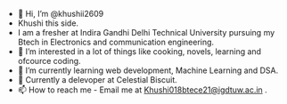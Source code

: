 - 👋 Hi, I’m @khushii2609
- Khushi this side.
- I am a fresher at Indira Gandhi Delhi Technical University pursuing my Btech in Electronics and communication engineering.
- 👀 I’m interested in a lot of things like cooking, novels, learning and ofcource coding.
- 🌱 I’m currently learning web development, Machine Learning and DSA.
- 🌱 Currently a delevoper at Celestial Biscuit.
- 📫 How to reach me - Email me at Khushi018btece21@igdtuw.ac.in .

<!---
khushii2609/khushii2609 is a ✨ special ✨ repository because its `README.md` (this file) appears on your GitHub profile.
You can click the Preview link to take a look at your changes.
--->
